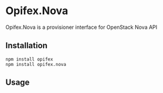 Opifex.Nova
=============

Opifex.Nova is a provisioner interface for OpenStack Nova API

Installation
------------

	npm install opifex
	npm install opifex.nova

Usage
-----



